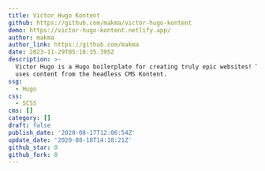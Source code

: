 ```yaml
---
title: Victor Hugo Kontent
github: https://github.com/makma/victor-hugo-kontent
demo: https://victor-hugo-kontent.netlify.app/
author: makma
author_link: https://github.com/makma
date: 2023-11-29T05:18:35.395Z
description: >-
  Victor Hugo is a Hugo boilerplate for creating truly epic websites! This site
  uses content from the headless CMS Kontent.
ssg:
  - Hugo
css:
  - SCSS
cms: []
category: []
draft: false
publish_date: '2020-08-17T12:06:54Z'
update_date: '2020-08-18T14:18:21Z'
github_star: 0
github_fork: 0
---
```

